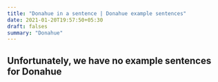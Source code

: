```yaml
---
title: "Donahue in a sentence | Donahue example sentences"
date: 2021-01-20T19:57:50+05:30
draft: falses
summary: "Donahue"
---
```

## Unfortunately, we have no example sentences for Donahue                 
